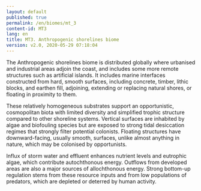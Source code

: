 ```yaml
---
layout: default
published: true
permalink: /en/biomes/mt_3
content-id: MT3
lang: en
title: MT3. Anthropogenic shorelines biome
version: v2.0, 2020-05-29 07:18:04
---
```


The Anthropogenic shorelines biome is distributed globally where urbanised and industrial areas adjoin the coast, and includes some more remote structures such as artificial islands. It includes marine interfaces constructed from hard, smooth surfaces, including concrete, timber, lithic blocks, and earthen fill, adjoining, extending or replacing natural shores, or floating in proximity to them. 

These relatively homogeneous substrates support an opportunistic, cosmopolitan biota with limited diversity and simplified trophic structure compared to other shoreline systems. Vertical surfaces are inhabited by algae and biofouling species but are exposed to strong tidal desiccation regimes that strongly filter potential colonists. Floating structures have downward-facing, usually smooth, surfaces, unlike almost anything in nature, which may be colonised by opportunists. 

Influx of storm water and effluent enhances nutrient levels and eutrophic algae, which contribute autochthonous energy. Outflows from developed areas are also a major sources of allochthonous energy. Strong bottom-up regulation stems from these resource inputs and from low populations of predators, which are depleted or deterred by human activity.
